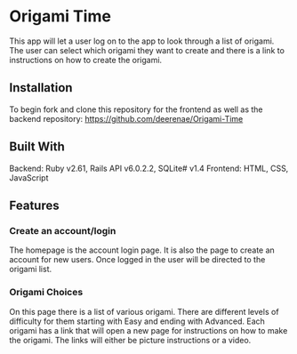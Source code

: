 # Origami Time
This app will let a user log on to the app to look through a list of origami. The user can select which origami they want to create and there is a link to instructions on how to create the origami.

## Installation
To begin fork and clone this repository for the frontend as well as the backend repository: https://github.com/deerenae/Origami-Time 

## Built With 
Backend: Ruby v2.61, Rails API v6.0.2.2, SQLite# v1.4
Frontend: HTML, CSS, JavaScript

## Features

### Create an account/login 
The homepage is the account login page. It is also the page to create an account for new users. Once logged in the user will be directed to the origami list.

### Origami Choices
On this page there is a list of various origami. There are different levels of difficulty for them starting with Easy and ending with Advanced. Each origami has a link that will open a new page for instructions on how to make the origami. The links will either be picture instructions or a video. 

